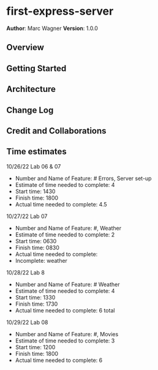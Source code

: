 # first-express-server

**Author**:  Marc Wagner
**Version**:  1.0.0

## Overview

## Getting Started

## Architecture

## Change Log

## Credit and Collaborations

## Time estimates

10/26/22 Lab 06 & 07

- Number and Name of Feature:  # Errors, Server set-up
- Estimate of time needed to complete:  4
- Start time:  1430
- Finish time:  1800
- Actual time needed to complete:  4.5

10/27/22 Lab 07

- Number and Name of Feature:  #, Weather
- Estimate of time needed to complete:  2
- Start time:  0630
- Finish time:  0830
- Actual time needed to complete:  
- Incomplete: weather

10/28/22 Lab 8

- Number and Name of Feature:  # Weather
- Estimate of time needed to complete: 4  
- Start time:  1330
- Finish time:  1730
- Actual time needed to complete:  6 total

10/29/22 Lab 08

- Number and Name of Feature:  #, Movies
- Estimate of time needed to complete:  3
- Start time:  1200
- Finish time:  1800
- Actual time needed to complete:  6
